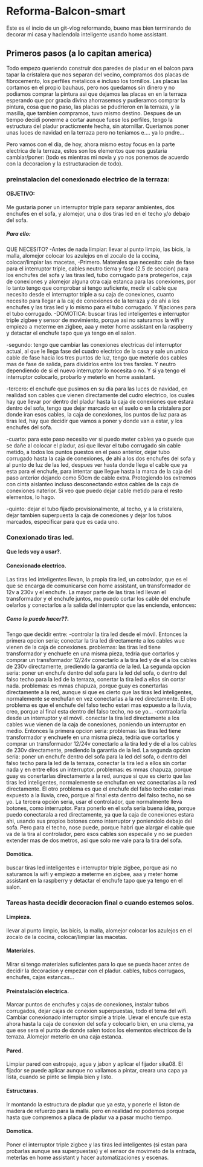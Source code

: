 # Reforma-Balcon-smart
Este es el incio de un git-vlog reformando, bueno mas bien terminando de decorar mi casa y haciendola inteligente usando home assistant.

## Primeros pasos (a lo capitan america)
Todo empezo queriendo construir dos paredes de pladur en el balcon para tapar la cristalera que nos separan del vecino, compramos dos placas de fibrocemento, los perfiles metalicos e incluso
los tornillos. Las placas las cortamos en el propio bauhaus, pero nos quedamos sin dinero y no podiamos comprar la pintura asi que dejamos las placas en en la terraza esperando que por gracia divina ahorrasemos y pudieramos comprar la pintura, cosa que no paso, las placas se pdudrieron en la terraza, y la masilla, que tambien compramos, tuvo mismo destino.
Despues de un tiempo decidi ponerme a  cortar aunque fuese los  perfiles, tengo la estructura del pladur practicmente hecha, sin atornillar.
Queriamos poner unas luces de navidad en la terraza pero no teniamos e.... ya lo pndre...

Pero vamos con el dia, de hoy, ahora mismo estoy focus en la parte electrica de la terraza, estos son los elementos que nos gustaria cambiar/poner: (todo es mientras mi novia y yo nos ponemos de acuerdo con la decoracion y la estructuracion de todo).

### preinstalacion del conexionado electrico de la terraza:

#### OBJETIVO:
Me gustaria poner un interruptor triple para separar ambientes, dos enchufes en el  sofa, y alomejor, una o dos tiras led en el techo y/o debajo del sofa. 

##### Para ello:
QUE NECESITO?
-Antes de nada limpiar: llevar al punto limpio, las bicis, la malla, alomejor colocar los azulejos en el zocalo de la cocina, colocar/limpiar las macetas, 
-Primero.
Materales que necesito: cale de fase para el interruptor triple, cables neutro tierra y fase (2.5 de seccion) para los enchufes del sofa y las tiras led, tubo corrugado para protegerlos, caja de conexiones y alomejor alguna otra caja estanca para las conexiones, por lo tanto tengo que comprobar si tengo suficiente, medir el cable que necesito desde el interruptor triple a su caja de conexiones, cuanto necesito para llegar a la caj de conexiones de la terraza y de ahi a los enchufes y las tiras led y lo mismo para el tubo corrugado. Y fijaciones para el tubo corrugado.
-DOMOTICA: buscar tiras led inteligentes e interruptor triple zigbee y sensor de movimiento, porque asi no saturamos la wifi y empiezo a meterme en zigbee, aaa y meter home assistant en la raspberry y detactar el enchufe tapo que ya tengo en el salon.

-segundo: tengo que cambiar las conexiones electricas del interruptor actual, al que le llega fase del cuadro electrico de la casa y sale un unico cable de fase hacia los tres puntos de luz, tengo que meterle dos cables mas de fase de salida, para dividirlos entre los tres faroles. Y neutro dependiendo de si el nuevo interruptor lo nocesita o no. Y si ya tengo el interruptor colocarlo, probarlo y meterlo en home assistant.

-tercero: el enchufe que pusimos en su dia para las luces de navidad, en realidad son cables que vienen directamente del cudro electrico, los cuales hay que llevar por dentro del pladur hasta la caja de conexiones que estara dentro del sofa, tengo que dejar marcado en el suelo o en la cristalera por donde iran esos cables, la caja de conexiones, los puntos de luz para as tiras led, hay que decidir que vamos a poner y donde van a estar, y los enchufes del sofa.

-cuarto: para este paso necesito ver si puedo meter cables ya o puede que se dañe al colocar el pladur, asi que llevar el tubo corrugado sin cable metido, a todos los puntos puestos en el paso anterior, dejar tubo corrugado hasta la caja de conexiones, de ahi a los dos enchufes del sofa y al punto de luz de las led, despues ver hasta donde llega el cable que ya esta para el enchufe, para intentar que llegue hasta la marca de la caja del paso anterior dejando como 50cm de cable extra. Protegiendo los extremos con cinta aislanteo incluso desconectando estos cables de la caja de conexiones naterior. Si veo que puedo dejar cable metido para el resto elementos, lo hago.

-quinto: dejar el tubo fijado provisionalmente, al techo, y a la cristalera, dejar tambien superpuesta la caja de conexiones y dejar los tubos marcados, especificar para que es cada uno.

### Conexionado tiras led.

#### Que leds voy a usar?.
#### Conexionado electrico.

Las tiras led inteligentes llevan, la propia tira led, un cotrolador, que es el que se encarga de comunicarse con home assistant, un transformador de 12v a 230v y el enchufe.
La mayor parte de las tiras led llevan el transformador y el enchufe juntos, mo puedo cortar los cable del enchufe oelarlos y conectarlos a la salida del interruptor que las encienda, entonces:
##### Como lo puedo hacer??.
Tengo que decidir entre:
   -controlar la tira led desde el móvil. Entonces la primera opcion seria;
   conectar la tira led directamente a los cables wue vienen de la caja de conexiones.
   problemas: las tiras led tiene transformador y enchuefe en una misma pieza, tedria que cortarlos y comprar un transformador 12/24v conectarlo a la tira led y de el a los cables de 230v directamente, prediendo la garantia de la led.
   La segunda opcion seria:
   poner un enchufe dentro del sofa para la led del sofa, o dentro del falso techo para la led de la terraza, conertar la tira led a ellos sin cortar nada.
   problemas: es mmas chapuza, porque guay es conertarlas directamente a la red, aunque si que es cierto que las tiras led inteligentes, normalemente se enchufan en vez conectarlas a la red directamente. El otro problema es que el enchufe del falso techo estari mas expuesto a la lluvia, creo, porque al final esta dentro del falso techo, no se yo...
   -contraolarla desde un interruptor y el móvil.
       conectar la tira led directamente a los cables wue vienen de la caja de conexiones, poniendo un interruptor en medio. Entonces la primera opcion seria:
    problemas: las tiras led tiene transformador y enchuefe en una misma pieza, tedria que cortarlos y comprar un transformador 12/24v conectarlo a la tira led y de el a los cables de 230v directamente, prediendo la garantia de la led.
  La segunda opcion seria:
   poner un enchufe dentro del sofa para la led del sofa, o dentro del falso techo para la led de la terraza, conectar la tira led a ellos sin cortar nada y en entre ellos un interruptor.
   problemas: es mmas chapuza, porque guay es conertarlas directamente a la red, aunque si que es cierto que las tiras led inteligentes, normalemente se enchufan en vez conectarlas a la red directamente. El otro problema es que el enchufe del falso techo estari mas expuesto a la lluvia, creo, porque al final esta dentro del falso techo, no se yo.
  La tercera opción seria, usar el controlador, que normalmente lleva botones, como interruptor. Para ponerlo en el sofa seria buena idea, porque puedo conectarala a red directamente, ya que la caja de conexiones estara ahi, usando sus propios botones como interruptor y poniendolo debajo del sofa. Pero para el techo, nose puede, porque habri que alargar el cable que va de la tira al controlador, pero esos cables son especaile y no se pueden extender mas de dos metros, asi que solo me vale para la tira del sofa.
#### Domótica.
buscar tiras led inteligentes e interruptor triple zigbee, porque asi no saturamos la wifi y empiezo a meterme en zigbee, aaa y meter home assistant en la raspberry y detactar el enchufe tapo que ya tengo en el salon.

### Tareas hasta decidir decoracion final o cuando estemos solos.

#### Limpieza.

llevar al punto limpio, las bicis, la malla, alomejor colocar los azulejos en el zocalo de la cocina, colocar/limpiar las macetas.

#### Materiales.

Mirar si tengo materiales suficientes para lo que se pueda hacer antes de decidir la decoracion y empezar con el pladur. cables, tubos corrugaos, enchufes, cajas estancas...

#### Preinstalación electrica.

Marcar puntos de enchufes y cajas de conexiones, instalar tubos corrugados, dejar cajas de conexion superpuestas, todo el tema del wifi. Cambiar conexionado interruptor simple a triple. Llevar el encufe que esta ahora hasta la caja de conexion del sofa y colocarlo bien, en una clema, ya que ese sera el punto de donde salen todos los elementos electricos de la terraza. Alomejor meterlo en una caja estanca.

#### Pared.

Limpiar pared con estropajo, agua y jabon y aplicar el fijador sika08. El fijador se puede aplicar aunque no vallamos a pintar, creara una capa ya lista, cuando se pinte se limpia bien y listo.

#### Estructuras.

Ir montando la estructura de pladur que ya esta, y ponerle el liston de madera de refuerzo para la malla. pero en realidad no podemos porque hasta que compremos a placa de pladur va  a pasar mucho tiempo.

#### Domotica.

Poner el interruptor triple zigbee y las tiras led inteligentes (si estan para probarlas aunque sea superpuestas) y el sensor de movimeto de la entrada, meterlas en home assistant y hacer automatizaciones y escenas.
